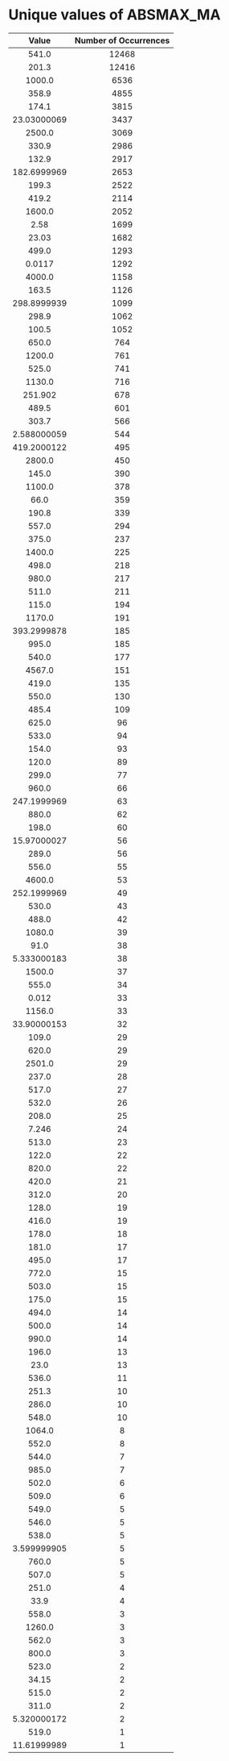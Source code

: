 
Unique values of ABSMAX_MA
==========================

|Value|Number of Occurrences|
| :---: | :---: |
|541.0|12468|
|201.3|12416|
|1000.0|6536|
|358.9|4855|
|174.1|3815|
|23.03000069|3437|
|2500.0|3069|
|330.9|2986|
|132.9|2917|
|182.6999969|2653|
|199.3|2522|
|419.2|2114|
|1600.0|2052|
|2.58|1699|
|23.03|1682|
|499.0|1293|
|0.0117|1292|
|4000.0|1158|
|163.5|1126|
|298.8999939|1099|
|298.9|1062|
|100.5|1052|
|650.0|764|
|1200.0|761|
|525.0|741|
|1130.0|716|
|251.902|678|
|489.5|601|
|303.7|566|
|2.588000059|544|
|419.2000122|495|
|2800.0|450|
|145.0|390|
|1100.0|378|
|66.0|359|
|190.8|339|
|557.0|294|
|375.0|237|
|1400.0|225|
|498.0|218|
|980.0|217|
|511.0|211|
|115.0|194|
|1170.0|191|
|393.2999878|185|
|995.0|185|
|540.0|177|
|4567.0|151|
|419.0|135|
|550.0|130|
|485.4|109|
|625.0|96|
|533.0|94|
|154.0|93|
|120.0|89|
|299.0|77|
|960.0|66|
|247.1999969|63|
|880.0|62|
|198.0|60|
|15.97000027|56|
|289.0|56|
|556.0|55|
|4600.0|53|
|252.1999969|49|
|530.0|43|
|488.0|42|
|1080.0|39|
|91.0|38|
|5.333000183|38|
|1500.0|37|
|555.0|34|
|0.012|33|
|1156.0|33|
|33.90000153|32|
|109.0|29|
|620.0|29|
|2501.0|29|
|237.0|28|
|517.0|27|
|532.0|26|
|208.0|25|
|7.246|24|
|513.0|23|
|122.0|22|
|820.0|22|
|420.0|21|
|312.0|20|
|128.0|19|
|416.0|19|
|178.0|18|
|181.0|17|
|495.0|17|
|772.0|15|
|503.0|15|
|175.0|15|
|494.0|14|
|500.0|14|
|990.0|14|
|196.0|13|
|23.0|13|
|536.0|11|
|251.3|10|
|286.0|10|
|548.0|10|
|1064.0|8|
|552.0|8|
|544.0|7|
|985.0|7|
|502.0|6|
|509.0|6|
|549.0|5|
|546.0|5|
|538.0|5|
|3.599999905|5|
|760.0|5|
|507.0|5|
|251.0|4|
|33.9|4|
|558.0|3|
|1260.0|3|
|562.0|3|
|800.0|3|
|523.0|2|
|34.15|2|
|515.0|2|
|311.0|2|
|5.320000172|2|
|519.0|1|
|11.61999989|1|
